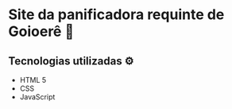 # Site da panificadora requinte de Goioerê 🚀

## Tecnologias utilizadas ⚙️
- HTML 5
- CSS
- JavaScript


